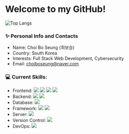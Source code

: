 # Welcome to my GitHub!

<!--[![MarshmallowShadow's github stats](https://github-readme-stats.vercel.app/api?username=MarshmallowShadow&theme=material-palenight)](https://github.com/MarshmallowShadow/github-readme-stats)-->
![Top Langs](https://github-readme-stats-sand-six-91.vercel.app/api/top-langs/?username=MarshmallowShadow&layout=compact&theme=material-palenight)
<!-- [![Solved.ac 프로필](http://mazassumnida.wtf/api/generate_badge?boj=marshadow)](https://solved.ac/marshadow) -->

### ✨ Personal Info and Contacts
- Name: Choi Bo Seung (최보승)
- Country: South Korea
- Interests: Full Stack Web Development, Cybersecurity
- Email: choiboseung@naver.com


### 💻 Current Skills:
- Frontend: <span><img src="https://img.shields.io/badge/HTML-E34F26?style=flat-square&logo=HTML5&logoColor=white"></span>
<span><img src="https://img.shields.io/badge/CSS-1572B6?style=flat-square&logo=CSS3&logoColor=white"></span>
<span><img src="https://img.shields.io/badge/JavaScript-F7DF1E?style=flat-square&logo=JavaScript&logoColor=black"></span>
<span><img src="https://img.shields.io/badge/jQuery-0769AD?style=flat-square&logo=jQuery&logoColor=white"></span>
- Backend: <span><img src="https://img.shields.io/badge/Java-ED8B00?style=flat-square&logo=Oracle&logoColor=white"></span>
<span><img src="https://img.shields.io/badge/Python-3776AB?style=flat-square&logo=Python&logoColor=white"></span>
- Database: <span><img src="https://img.shields.io/badge/JDBC-FF3621?style=flat-square&logo=DataBricks&logoColor=white"></span>
- Framework: <span><img src="https://img.shields.io/badge/Spring-6DB33F?style=flat-square&logo=Spring&logoColor=white"></span>
<span><img src="https://img.shields.io/badge/Spring-6DB33F?style=flat-square&logo=Spring&logoColor=white"></span>
- Server: <span><img src="https://img.shields.io/badge/django-orange?style=flat-square&logo=django"></span>
- Version Control: <span><img src="https://img.shields.io/badge/Git-F05032?style=flat-square&logo=Git&logoColor=white"></span>
- DevOps: <span><img src="https://img.shields.io/badge/GitHub-181717?style=flat-square&logo=GitHub&logoColor=white"></span>
